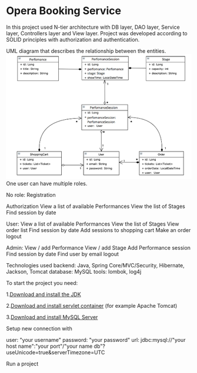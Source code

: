 # Opera Booking Service
In this project used N-tier architecture with DB layer, DAO layer, Service layer, Controllers layer and View layer.
Project was developed according to SOLID principles with authorization and authentication.

UML diagram that describes the relationship between the entities.
 ![img_1.png](img_1.png)
One user can have multiple roles.

No role:
Registration

Authorization
View a list of available Performances
View the list of Stages
Find session by date

User:
View a list of available Performances
View the list of Stages
View order list
Find session by date
Add sessions to shopping cart
Make an order
logout

Admin:
View / add Performance
View / add Stage
Add Performance session
Find session by date
Find user by email
logout

Technologies used
backend: Java, Spring Core/MVC/Security, Hibernate, Jackson, Tomcat
database: MySQL
tools: lombok, log4j

To start the project you need:

1.[Download and install the JDK](https://www.oracle.com/java/technologies/javase-downloads.html,)

2.[Download and install servlet container](https://tomcat.apache.org/download-90.cgi,) (for example Apache Tomcat)

3.[Download and install MySQL Server](https://dev.mysql.com/downloads/)

Setup new connection with

user: "your username"
password: "your password"
url: jdbc:mysql://"your host name":"your port"/"your name db"?useUnicode=true&serverTimezone=UTC

Run a project
